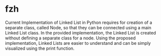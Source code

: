 # fzh

Current Implementation of Linked List in Python requires for creation of a separate class, called Node, so that they can be connected using a main Linked List class. In the provided implementation, the Linked List is created without defining a separate class for a node. Using the proposed implementation, Linked Lists are easier to understand and can be simply visualized using the print function.
